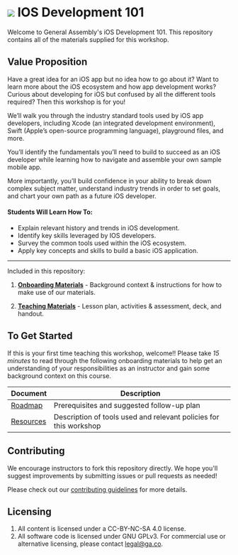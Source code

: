 # ![](https://ga-dash.s3.amazonaws.com/production/assets/logo-9f88ae6c9c3871690e33280fcf557f33.png) IOS Development 101

Welcome to General Assembly's iOS Development 101. This repository contains all of the materials supplied for this workshop.

## Value Proposition

Have a great idea for an iOS app but no idea how to go about it? Want to learn more about the iOS ecosystem and how app development works? Curious about developing for iOS but confused by all the different tools required? Then this workshop is for you!

We’ll walk you through the industry standard tools used by iOS app developers, including Xcode (an integrated development environment), Swift (Apple’s open-source programming language), playground files, and more. 

You’ll identify the fundamentals you’ll need to build to succeed as an iOS developer while learning how to navigate and assemble your own sample mobile app. 

More importantly, you’ll build confidence in your ability to break down complex subject matter, understand industry trends in order to set goals, and chart your own path as a future iOS developer.


#### Students Will Learn How To:

- Explain relevant history and trends in iOS development.
- Identify key skills leveraged by IOS developers.
- Survey the common tools used within the iOS ecosystem.
- Apply key concepts and skills to build a basic iOS application.

---

Included in this repository:

1. [**Onboarding Materials**](./curriculum/01-onboarding) - Background context & instructions for how to make use of our materials.

2. [**Teaching Materials**](./curriculum/02-materials) - Lesson plan, activities & assessment, deck, and handout.

<!-- 3. [**Contributing Guidelines**](contributing-guidelines.md) - information about how to submit materials you create, adapt, or fix back to the global General Assembly team -->


## To Get Started

If this is your first time teaching this workshop, welcome!! Please take *15 minutes* to read through the following onboarding materials to help get an understanding of your responsibilities as an instructor and gain some background context on this course.

Document                            | Description
----------------------------------- | ------------------------------------------
[Roadmap](./curriculum//01-onboarding/01-roadmap.md) | Prerequisites and suggested follow-up plan
[Resources](./curriculum//01-onboarding/02-tools-policies.md) | Description of tools used and relevant policies for this workshop


## Contributing

We encourage instructors to fork this repository directly. We hope you'll suggest improvements by submitting issues or pull requests as needed!

Please check out our [contributing guidelines](contributing.md) for more details.


## Licensing

<!--  remember to replace the placeholder content in curly braces in the GNU license -->

1. All content is licensed under a CC-BY-NC-SA 4.0 license.
2. All software code is licensed under GNU GPLv3. For commercial use or alternative licensing, please contact legal@ga.co.
